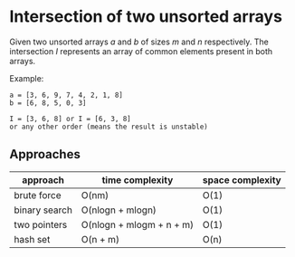 # Intersection of two unsorted arrays

Given two unsorted arrays _a_ and _b_ of sizes _m_ and _n_ respectively.
The intersection _I_ represents an array of common elements present in both arrays.

Example:
```text
a = [3, 6, 9, 7, 4, 2, 1, 8]
b = [6, 8, 5, 0, 3]

I = [3, 6, 8] or I = [6, 3, 8]
or any other order (means the result is unstable)
```

## Approaches
| approach      | time complexity          | space complexity |
|---------------|--------------------------|------------------|
| brute force   | O(nm)                    | O(1)             |
| binary search | O(nlogn + mlogn)         | O(1)             |
| two pointers  | O(nlogn + mlogm + n + m) | O(1)             |
| hash set      | O(n + m)                 | O(n)             |